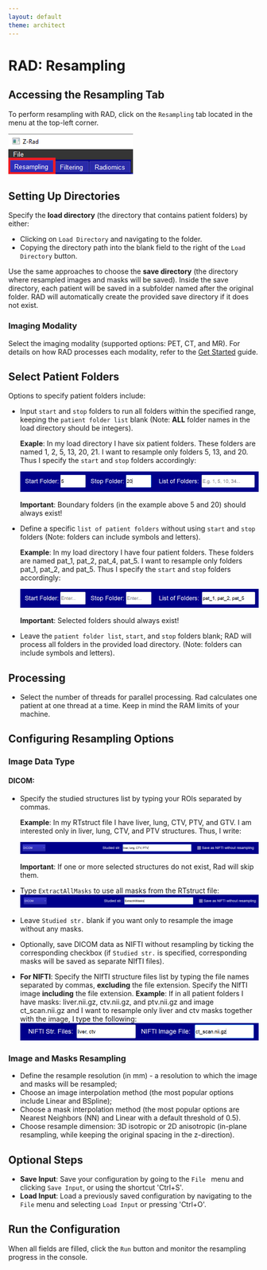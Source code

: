 ```yaml
---
layout: default
theme: architect
---
```


# RAD: Resampling

## Accessing the Resampling Tab

To perform resampling with RAD, click on the `Resampling` tab located in the menu at the top-left corner.

![Resampling Tab](f1.png "Resampling Tab")

## Setting Up Directories

Specify the **load directory** (the directory that contains patient folders) by either:
- Clicking on `Load Directory` and navigating to the folder.
- Copying the directory path into the blank field to the right of the `Load Directory` button.

Use the same approaches to choose the **save directory** (the directory where resampled images and masks will be saved). 
Inside the save directory, each patient will be saved in a subfolder named after the original folder.
RAD will automatically create the provided save directory if it does not exist.

### Imaging Modality
Select the imaging modality (supported options: PET, CT, and MR). For details on how RAD processes each modality, refer to the [Get Started](get_started.md) guide.

## Select Patient Folders
Options to specify patient folders include:

- Input `start` and `stop` folders to run all folders within the specified range, keeping the `patient folder list` blank (Note: **ALL** folder names in the load directory should be integers).                                                                                                                                                                        

    **Exaple**: In my load directory I have six patient folders. These folders are named 1, 2, 5, 13, 20, 21. I want to resample only folders 5, 13, and 20. Thus I specify the `start` and `stop` folders accordingly:
  
    ![Select Patient Folders Option I](f2_load_pat_folders_1.PNG "Option I")

    **Important**: Boundary folders (in the example above 5 and 20) should always exist!
     
- Define a specific `list of patient folders` without using `start` and `stop` folders (Note: folders can include symbols and letters).

     **Example**: In my load directory I have four patient folders. These folders are named pat_1, pat_2, pat_4, pat_5. I want to resample only folders pat_1, pat_2, and pat_5. Thus I specify the `start` and `stop` folders accordingly:
  
     ![Select Patient Folders Option II](f2_load_pat_folders_2.PNG "Option II")
   
     **Important**: Selected folders should always exist!

- Leave the `patient folder list`, `start`, and `stop` folders blank; RAD will process all folders in the provided load directory. (Note: folders can include symbols and letters).

## Processing
- Select the number of threads for parallel processing. Rad calculates one patient at one thread at a time. Keep in mind the RAM limits of your machine.

## Configuring Resampling Options

### Image Data Type
#### DICOM:
- Specify the studied structures list by typing your ROIs separated by commas.

     **Example**: In my RTstruct file I have liver, lung, CTV, PTV, and GTV. I am interested only in liver, lung, CTV, and PTV structures. Thus, I write:
  
     ![DICOM Option I](f3_DICOM_1.PNG "DICOM Option I")

     **Important**: If one or more selected structures do not exist, Rad will skip them.
  
- Type `ExtractAllMasks` to use all masks from the RTstruct file:
  ![DICOM Option II](f3_DICOM_2.PNG "DICOM Option II")
- Leave `Studied str.` blank if you want only to resample the image without any masks.
- Optionally, save DICOM data as NIFTI without resampling by ticking the corresponding checkbox (if `Studied str.` is specified, corresponding masks will be saved as separate NIfTI files).

- **For NIFTI**: Specify the NIfTI structure files list by typing the file names separated by commas, **excluding** the file extension. Specify the NIfTI image **including** the file extension.
      **Example**: If in all patient folders I have masks: liver.nii.gz, ctv.nii.gz, and ptv.nii.gz and image ct_scan.nii.gz and I want to resample only liver and ctv masks together with the image, I type the following:
      ![NIFTI Option I](f3_NIFTI_1.PNG "NIFTI Option I")
 

### Image and Masks Resampling
- Define the resample resolution (in mm) - a resolution to which the image and masks will be resampled;
- Choose an image interpolation method (the most popular options include Linear and BSpline);
- Choose a mask interpolation method (the most popular options are Nearest Neighbors (NN) and Linear with a default threshold of 0.5).
- Choose resample dimension: 3D isotropic or 2D anisotropic (in-plane resampling, while keeping the original spacing in the z-direction).

## Optional Steps
- **Save Input**: Save your configuration by going to the `File ` menu and clicking `Save Input`, or using the shortcut 'Ctrl+S'.
- **Load Input**: Load a previously saved configuration by navigating to the `File` menu and selecting `Load Input` or pressing 'Ctrl+O'.
## Run the Configuration
When all fields are filled, click the `Run` button and monitor the resampling progress in the console.
